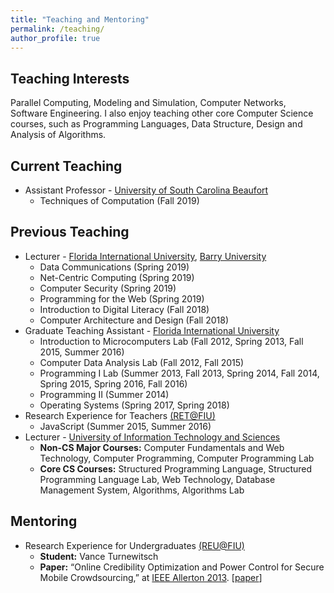 ```yaml
---
title: "Teaching and Mentoring"
permalink: /teaching/
author_profile: true
---
```


## Teaching Interests
Parallel Computing, Modeling and Simulation, Computer Networks, Software Engineering. I also enjoy teaching other core Computer Science courses, such as Programming Languages, Data Structure, Design and Analysis of Algorithms.

## Current Teaching 
* Assistant Professor - [University of South Carolina Beaufort](https://www.uscb.edu)
  * Techniques of Computation (Fall 2019)


## Previous Teaching
* Lecturer - [Florida International University](https://www.fiu.edu), [Barry University](https://www.barry.edu/)
  * Data Communications (Spring 2019)
  * Net-Centric Computing (Spring 2019) 
  * Computer Security (Spring 2019)
  * Programming for the Web (Spring 2019)
  * Introduction to Digital Literacy (Fall 2018)
  * Computer Architecture and Design (Fall 2018)
* Graduate Teaching Assistant - [Florida International University](https://www.fiu.edu)
  * Introduction to Microcomputers Lab (Fall 2012, Spring 2013, Fall 2015, Summer 2016)
  * Computer Data Analysis Lab (Fall 2012, Fall 2015)
  * Programming I Lab (Summer 2013, Fall 2013, Spring 2014, Fall 2014, Spring 2015, Spring 2016, Fall 2016)
  * Programming II (Summer 2014)
  * Operating Systems (Spring 2017, Spring 2018)
* Research Experience for Teachers [(RET@FIU)](http://it2.fiu.edu/IT2_RET.php)
  * JavaScript (Summer 2015, Summer 2016)
* Lecturer - [University of Information Technology and Sciences](https://www.uits.edu.bd/)
  * **Non-CS Major Courses:** Computer Fundamentals and Web Technology, Computer Programming, Computer Programming Lab
  * **Core CS Courses:** Structured Programming Language, Structured Programming Language Lab, Web Technology, Database Management System, Algorithms, Algorithms Lab

## Mentoring
* Research Experience for Undergraduates [(REU@FIU)](http://it2.fiu.edu/it2_REU.php)
  * __Student:__ Vance Turnewitsch
  * __Paper:__ “Online Credibility Optimization and Power Control for Secure Mobile Crowdsourcing,” at [IEEE Allerton 2013](http://allerton.csl.illinois.edu/). [[paper](https://ieeexplore.ieee.org/document/6736705/)]

